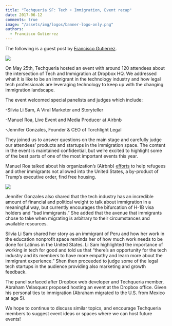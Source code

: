 ```yaml
---
title: "Techqueria SF: Tech + Immigration, Event recap"
date: 2017-06-12
comments: true
image: "/assets/img/logos/banner-logo-only.png"
authors:
  - Francisco Gutierrez
---
```


The following is a guest post by [Francisco Gutierrez](https://www.linkedin.com/in/franciscojgutierrez/).

![](https://cdn-images-1.medium.com/max/1400/1*OvxpXdus4nXiiUyx3yXNjw.jpeg)

On May 25th, Techqueria hosted an event with around 120 attendees about the intersection of Tech and Immigration at Dropbox HQ. We addressed what it is like to be an immigrant in the technology industry and how legal tech professionals are leveraging technology to keep up with the changing immigration landscape.

The event welcomed special panelists and judges which include:

\-Silvia Li Sam, A Viral Marketer and Storyteller

\-Manuel Roa, Live Event and Media Producer at Airbnb

\-Jennifer Gonzales, Founder & CEO of Torchlight Legal

They joined us to answer questions on the main stage and carefully judge our attendees’ products and startups in the immigration space. The content in the event is maintained confidential, but we’re excited to highlight some of the best parts of one of the most important events this year.

Manuel Roa talked about his organization’s (Airbnb) [efforts](https://www.washingtonpost.com/news/the-intersect/wp/2017/01/29/airbnb-offers-free-housing-to-refugees-and-others-in-limbo-after-trumps-executive-order/?utm_term=.f4b3e9d760e0) to help refugees and other immigrants not allowed into the United States, a by-product of Trump’s executive order, find free housing.

![](https://cdn-images-1.medium.com/max/1800/1*8c38VY7mWD4kM_Bowz4UXQ.jpeg)

Jennifer Gonzales also shared that the tech industry has an incredible amount of financial and political weight to talk about immigration in a meaningful way, but currently encourages the bifurcation of H-1B visa holders and “bad immigrants.” She added that the avenue that immigrants chose to take when migrating is arbitrary to their circumstances and available resources.

Silvia Li Sam shared her story as an immigrant of Peru and how her work in the education nonprofit space reminds her of how much work needs to be done for Latinxs in the United States. Li Sam highlighted the importance of working in tech for good and told us that “there’s an opportunity for the tech industry and its members to have more empathy and learn more about the immigrant experience.” Shen then proceeded to judge some of the legal tech startups in the audience providing also marketing and growth feedback.

The panel surfaced after Dropbox web developer and Techqueria member, Abraham Velasquez proposed hosting an event at the Dropbox office. Given his personal ties to immigration (Abraham migrated to the U.S. from Mexico at age 5).

We hope to continue to discuss similar topics, and encourage Techqueria members to suggest event ideas or spaces where we can host future events!
